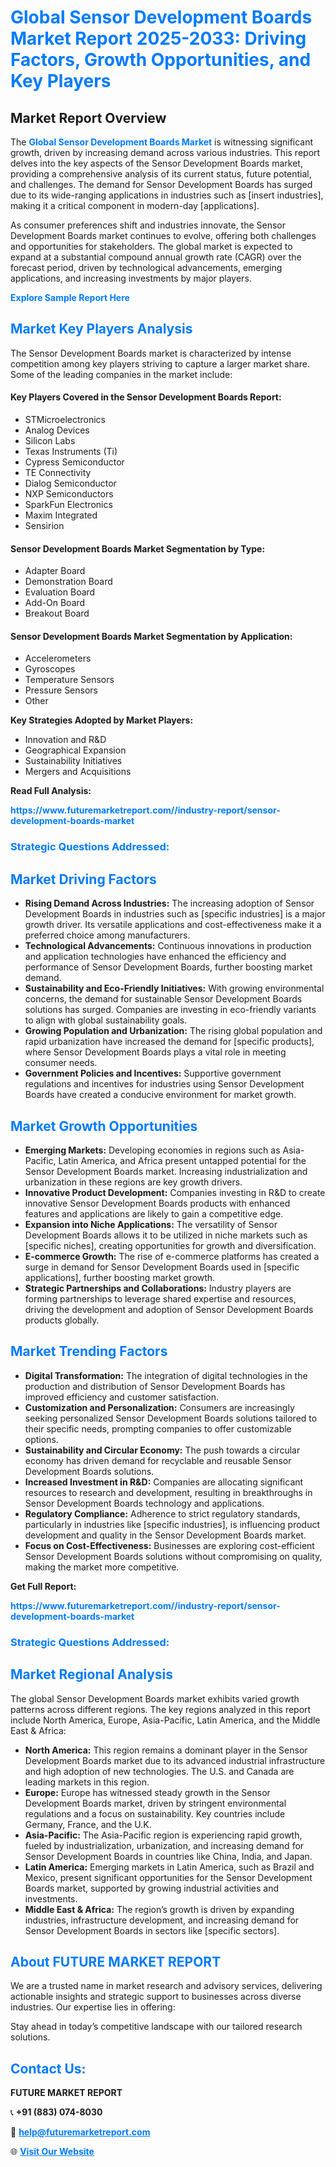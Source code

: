 <h1 style="color: #007BFF;">Global Sensor Development Boards Market Report 2025-2033: Driving Factors, Growth Opportunities, and Key Players</h1>

<section id="overview">
<h2>Market Report Overview</h2>
<p>The <a href="https://www.futuremarketreport.com//industry-report/sensor-development-boards-market" style="color: #007BFF; text-decoration: none;"><strong>Global Sensor Development Boards Market</strong></a> is witnessing significant growth, driven by increasing demand across various industries. This report delves into the key aspects of the Sensor Development Boards market, providing a comprehensive analysis of its current status, future potential, and challenges. The demand for Sensor Development Boards has surged due to its wide-ranging applications in industries such as [insert industries], making it a critical component in modern-day [applications].</p>
<p>As consumer preferences shift and industries innovate, the Sensor Development Boards market continues to evolve, offering both challenges and opportunities for stakeholders. The global market is expected to expand at a substantial compound annual growth rate (CAGR) over the forecast period, driven by technological advancements, emerging applications, and increasing investments by major players.</p>
</section>

<section id="overview">
<p><a href="https://www.futuremarketreport.com//request-sample/reportId=52158" style="color: #007BFF; text-decoration: none;"><strong>Explore Sample Report Here</strong></a></p>
</section>

<section id="key-players">
<h2 style="color: #007BFF;">Market Key Players Analysis</h2>
<p>The Sensor Development Boards market is characterized by intense competition among key players striving to capture a larger market share. Some of the leading companies in the market include:</p>
<h4>Key Players Covered in the Sensor Development Boards Report:</h4>
<ul><li>STMicroelectronics</li><li>Analog Devices</li><li>Silicon Labs</li><li>Texas Instruments (Ti)</li><li>Cypress Semiconductor</li><li>TE Connectivity</li><li>Dialog Semiconductor</li><li>NXP Semiconductors</li><li>SparkFun Electronics</li><li>Maxim Integrated</li><li>Sensirion</li></ul>
<h4>Sensor Development Boards Market Segmentation by Type:</h4>
<ul><li>Adapter Board</li><li>Demonstration Board</li><li>Evaluation Board</li><li>Add-On Board</li><li>Breakout Board</li></ul>

<h4>Sensor Development Boards Market Segmentation by Application:</h4>
<ul><li>Accelerometers</li><li>Gyroscopes</li><li>Temperature Sensors</li><li>Pressure Sensors</li><li>Other</li></ul>
<p><strong>Key Strategies Adopted by Market Players:</strong></p>
<ul>
<li>Innovation and R&D</li>
<li>Geographical Expansion</li>
<li>Sustainability Initiatives</li>
<li>Mergers and Acquisitions</li>
</ul>
</section>

<section>
<p><strong>Read Full Analysis: </strong></p><a href="https://www.futuremarketreport.com//industry-report/sensor-development-boards-market" style="color: #007BFF; text-decoration: none;"><strong>https://www.futuremarketreport.com//industry-report/sensor-development-boards-market</strong></a>
<h3 style="color: #007BFF;">Strategic Questions Addressed:</h3>
</section>

<section id="driving-factors">
<h2 style="color: #007BFF;">Market Driving Factors</h2>
<ul>
<li><strong>Rising Demand Across Industries:</strong> The increasing adoption of Sensor Development Boards in industries such as [specific industries] is a major growth driver. Its versatile applications and cost-effectiveness make it a preferred choice among manufacturers.</li>
<li><strong>Technological Advancements:</strong> Continuous innovations in production and application technologies have enhanced the efficiency and performance of Sensor Development Boards, further boosting market demand.</li>
<li><strong>Sustainability and Eco-Friendly Initiatives:</strong> With growing environmental concerns, the demand for sustainable Sensor Development Boards solutions has surged. Companies are investing in eco-friendly variants to align with global sustainability goals.</li>
<li><strong>Growing Population and Urbanization:</strong> The rising global population and rapid urbanization have increased the demand for [specific products], where Sensor Development Boards plays a vital role in meeting consumer needs.</li>
<li><strong>Government Policies and Incentives:</strong> Supportive government regulations and incentives for industries using Sensor Development Boards have created a conducive environment for market growth.</li>
</ul>
</section>

<section id="growth-opportunities">
<h2 style="color: #007BFF;">Market Growth Opportunities</h2>
<ul>
<li><strong>Emerging Markets:</strong> Developing economies in regions such as Asia-Pacific, Latin America, and Africa present untapped potential for the Sensor Development Boards market. Increasing industrialization and urbanization in these regions are key growth drivers.</li>
<li><strong>Innovative Product Development:</strong> Companies investing in R&D to create innovative Sensor Development Boards products with enhanced features and applications are likely to gain a competitive edge.</li>
<li><strong>Expansion into Niche Applications:</strong> The versatility of Sensor Development Boards allows it to be utilized in niche markets such as [specific niches], creating opportunities for growth and diversification.</li>
<li><strong>E-commerce Growth:</strong> The rise of e-commerce platforms has created a surge in demand for Sensor Development Boards used in [specific applications], further boosting market growth.</li>
<li><strong>Strategic Partnerships and Collaborations:</strong> Industry players are forming partnerships to leverage shared expertise and resources, driving the development and adoption of Sensor Development Boards products globally.</li>
</ul>
</section>

<section id="trending-factors">
<h2 style="color: #007BFF;">Market Trending Factors</h2>
<ul>
<li><strong>Digital Transformation:</strong> The integration of digital technologies in the production and distribution of Sensor Development Boards has improved efficiency and customer satisfaction.</li>
<li><strong>Customization and Personalization:</strong> Consumers are increasingly seeking personalized Sensor Development Boards solutions tailored to their specific needs, prompting companies to offer customizable options.</li>
<li><strong>Sustainability and Circular Economy:</strong> The push towards a circular economy has driven demand for recyclable and reusable Sensor Development Boards solutions.</li>
<li><strong>Increased Investment in R&D:</strong> Companies are allocating significant resources to research and development, resulting in breakthroughs in Sensor Development Boards technology and applications.</li>
<li><strong>Regulatory Compliance:</strong> Adherence to strict regulatory standards, particularly in industries like [specific industries], is influencing product development and quality in the Sensor Development Boards market.</li>
<li><strong>Focus on Cost-Effectiveness:</strong> Businesses are exploring cost-efficient Sensor Development Boards solutions without compromising on quality, making the market more competitive.</li>
</ul>
</section>

<section>
<p><strong>Get Full Report: </strong></p><a href="https://www.futuremarketreport.com//industry-report/sensor-development-boards-market" style="color: #007BFF; text-decoration: none;"><strong>https://www.futuremarketreport.com//industry-report/sensor-development-boards-market</strong></a>
<h3 style="color: #007BFF;">Strategic Questions Addressed:</h3>
</section>


<section id="regional-analysis">
<h2 style="color: #007BFF;">Market Regional Analysis</h2>
<p>The global Sensor Development Boards market exhibits varied growth patterns across different regions. The key regions analyzed in this report include North America, Europe, Asia-Pacific, Latin America, and the Middle East & Africa:</p>
<ul>
<li><strong>North America:</strong> This region remains a dominant player in the Sensor Development Boards market due to its advanced industrial infrastructure and high adoption of new technologies. The U.S. and Canada are leading markets in this region.</li>
<li><strong>Europe:</strong> Europe has witnessed steady growth in the Sensor Development Boards market, driven by stringent environmental regulations and a focus on sustainability. Key countries include Germany, France, and the U.K.</li>
<li><strong>Asia-Pacific:</strong> The Asia-Pacific region is experiencing rapid growth, fueled by industrialization, urbanization, and increasing demand for Sensor Development Boards in countries like China, India, and Japan.</li>
<li><strong>Latin America:</strong> Emerging markets in Latin America, such as Brazil and Mexico, present significant opportunities for the Sensor Development Boards market, supported by growing industrial activities and investments.</li>
<li><strong>Middle East & Africa:</strong> The region’s growth is driven by expanding industries, infrastructure development, and increasing demand for Sensor Development Boards in sectors like [specific sectors].</li>
</ul>
</section>

<footer>
<h2 style="color: #007BFF;">About FUTURE MARKET REPORT</h2>
<p>We are a trusted name in market research and advisory services, delivering actionable insights and strategic support to businesses across diverse industries. Our expertise lies in offering:</p>

<p>Stay ahead in today’s competitive landscape with our tailored research solutions.</p>

<h2 style="color: #007BFF;">Contact Us:</h2>
<p><strong>FUTURE MARKET REPORT</strong></p>
<p>📞 <strong>+91 (883) 074-8030</strong></p>
<p>📧 <strong><a href="mailto:help@futuremarketreport.com" style="color: #007BFF;">help@futuremarketreport.com</a></strong></p>
<p>🌐 <strong><a href="https://www.futuremarketreport.com/" style="color: #007BFF;">Visit Our Website</a></strong></p>
</footer>